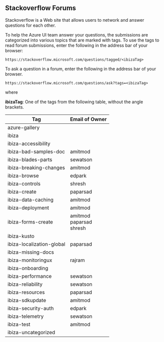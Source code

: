 
<a name="stackoverflow-forums"></a>
## Stackoverflow Forums

Stackoverflow is a Web site that allows users to network and answer questions for each other.

To help the Azure UI team answer your questions, the submissions are categorized into various topics that are marked with tags. 
To use the tags to read forum submissions, enter the following in the address bar of your browser:

```https://stackoverflow.microsoft.com/questions/tagged/<ibizaTag>```

To ask a question in a forum, enter the following in the address bar of your browser.

```https://stackoverflow.microsoft.com/questions/ask?tags=<ibizaTag>```

where
 
**ibizaTag**:  One of the tags from the following table, without the angle brackets.

| Tag                       | Email of Owner  |
| ---                       | --- |
| azure-gallery             | | 
| ibiza                     | | 
| ibiza-accessibility       | | 
| ibiza-bad-samples-doc     | amitmod | 
| ibiza-blades-parts        | sewatson  | 
| ibiza-breaking-changes    | amitmod | 
| ibiza-browse              | edpark  | 
| ibiza-controls            | shresh | 
| ibiza-create              | paparsad   | 
| ibiza-data-caching        | amitmod | 
| ibiza-deployment          | amitmod | 
| ibiza-forms-create        | amitmod<br>paparsad<br>shresh | 
| ibiza-kusto               | | 
| ibiza-localization-global | paparsad  | 
| ibiza-missing-docs        | | 
| ibiza-monitoringux        | rajram | 
| ibiza-onboarding          | |
| ibiza-performance         | sewatson  | 
| ibiza-reliability         | sewatson  | 
| ibiza-resources           | paparsad  | 
| ibiza-sdkupdate           | amitmod  | 
| ibiza-security-auth       | edpark   | 
| ibiza-telemetry           | sewatson  | 
| ibiza-test                | amitmod | 
| ibiza-uncategorized       | | 

